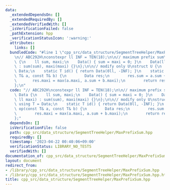 ```yaml
---
data:
  _extendedDependsOn: []
  _extendedRequiredBy: []
  _extendedVerifiedWith: []
  _isVerificationFailed: false
  _pathExtension: hpp
  _verificationStatusIcon: ':warning:'
  attributes:
    links: []
  bundledCode: "#line 1 \"cpp_src/data_structure/SegmentTreeHelper/MaxPrefixSum.hpp\"\
    \n// ABC292H\nconstexpr ll INF = TEN(18);\n\n// maximum prefix sum\nstruct Data\
    \ {\n    ll sum, maxi;\n    Data() { sum = maxi = 0; }\n    Data(ll sum, ll maxi)\
    \ : sum(sum), maxi(maxi) {}\n};\n\n// modify only U\nstruct U {\n    using T =\
    \ Data;\n    static T id() { return Data(0ll, -INF); }\n    static T op(const\
    \ T& a, const T& b) {\n        Data res;\n        res.sum = a.sum + b.sum;\n \
    \       res.maxi = max(a.maxi, a.sum + b.maxi);\n        return res;\n    }\n\
    };\n"
  code: "// ABC292H\nconstexpr ll INF = TEN(18);\n\n// maximum prefix sum\nstruct\
    \ Data {\n    ll sum, maxi;\n    Data() { sum = maxi = 0; }\n    Data(ll sum,\
    \ ll maxi) : sum(sum), maxi(maxi) {}\n};\n\n// modify only U\nstruct U {\n   \
    \ using T = Data;\n    static T id() { return Data(0ll, -INF); }\n    static T\
    \ op(const T& a, const T& b) {\n        Data res;\n        res.sum = a.sum + b.sum;\n\
    \        res.maxi = max(a.maxi, a.sum + b.maxi);\n        return res;\n    }\n\
    };"
  dependsOn: []
  isVerificationFile: false
  path: cpp_src/data_structure/SegmentTreeHelper/MaxPrefixSum.hpp
  requiredBy: []
  timestamp: '2023-04-22 00:40:06+09:00'
  verificationStatus: LIBRARY_NO_TESTS
  verifiedWith: []
documentation_of: cpp_src/data_structure/SegmentTreeHelper/MaxPrefixSum.hpp
layout: document
redirect_from:
- /library/cpp_src/data_structure/SegmentTreeHelper/MaxPrefixSum.hpp
- /library/cpp_src/data_structure/SegmentTreeHelper/MaxPrefixSum.hpp.html
title: cpp_src/data_structure/SegmentTreeHelper/MaxPrefixSum.hpp
---
```

